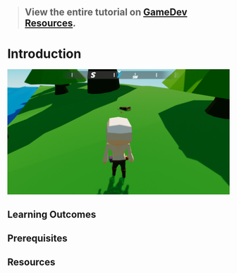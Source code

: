 > ## View the entire tutorial on [GameDev Resources](https://gamedev-resources.com/create-a-compass-with-ugui/).
> 
# Introduction



![Example](final.png)

## Learning Outcomes


## Prerequisites



## Resources


